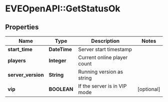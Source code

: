 # EVEOpenAPI::GetStatusOk

## Properties
Name | Type | Description | Notes
------------ | ------------- | ------------- | -------------
**start_time** | **DateTime** | Server start timestamp | 
**players** | **Integer** | Current online player count | 
**server_version** | **String** | Running version as string | 
**vip** | **BOOLEAN** | If the server is in VIP mode | [optional] 


